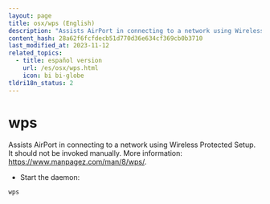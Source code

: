 ```yaml
---
layout: page
title: osx/wps (English)
description: "Assists AirPort in connecting to a network using Wireless Protected Setup."
content_hash: 28a62f6fcfdecb51d770d36e634cf369cb0b3710
last_modified_at: 2023-11-12
related_topics:
  - title: español version
    url: /es/osx/wps.html
    icon: bi bi-globe
tldri18n_status: 2
---
```

# wps

Assists AirPort in connecting to a network using Wireless Protected Setup.
It should not be invoked manually.
More information: <https://www.manpagez.com/man/8/wps/>.

- Start the daemon:

`wps`
